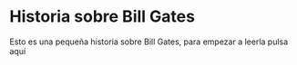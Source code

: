 # Historia sobre Bill Gates

<p>Esto es una pequeña historia sobre Bill Gates, para empezar a leerla pulsa aquí<br></p> 
